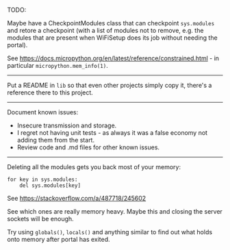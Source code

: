 TODO:

Maybe have a CheckpointModules class that can checkpoint `sys.modules` and retore a checkpoint (with a list of modules not to remove, e.g. the modules that are present when WiFiSetup does its job without needing the portal).

See <https://docs.micropython.org/en/latest/reference/constrained.html> - in particular `micropython.mem_info(1)`.

---

Put a README in `lib` so that even other projects simply copy it, there's a reference there to this project.

---

Document known issues:

* Insecure transmission and storage.
* I regret not having unit tests - as always it was a false economy not adding them from the start.
* Review code and .md files for other known issues.

---

Deleting all the modules gets you back most of your memory:

    for key in sys.modules:
        del sys.modules[key]

See <https://stackoverflow.com/a/487718/245602>

See which ones are really memory heavy. Maybe this and closing the server sockets will be enough.

Try using `globals()`, `locals()` and anything similar to find out what holds onto memory after portal has exited.
